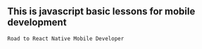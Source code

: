 ## This is javascript basic lessons for mobile development

`Road to React Native Mobile Developer`
